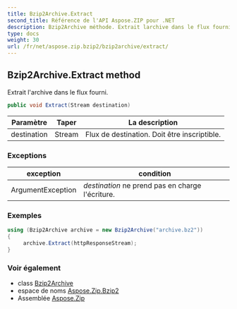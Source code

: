 ```yaml
---
title: Bzip2Archive.Extract
second_title: Référence de l'API Aspose.ZIP pour .NET
description: Bzip2Archive méthode. Extrait larchive dans le flux fourni.
type: docs
weight: 30
url: /fr/net/aspose.zip.bzip2/bzip2archive/extract/
---
```

## Bzip2Archive.Extract method

Extrait l'archive dans le flux fourni.

```csharp
public void Extract(Stream destination)
```

| Paramètre | Taper | La description |
| --- | --- | --- |
| destination | Stream | Flux de destination. Doit être inscriptible. |

### Exceptions

| exception | condition |
| --- | --- |
| ArgumentException | *destination* ne prend pas en charge l'écriture. |

### Exemples

```csharp
using (Bzip2Archive archive = new Bzip2Archive("archive.bz2"))
{
     archive.Extract(httpResponseStream);
}
```

### Voir également

* class [Bzip2Archive](../)
* espace de noms [Aspose.Zip.Bzip2](../../bzip2archive/)
* Assemblée [Aspose.Zip](../../../)


